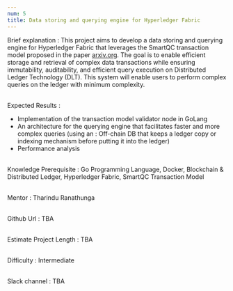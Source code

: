 ```yaml
---
num: 5
title: Data storing and querying engine for Hyperledger Fabric  
---
```


Brief explanation 
: This project aims to develop a data storing and querying engine for Hyperledger Fabric that leverages the SmartQC transaction model proposed in the paper [arxiv.org](https://arxiv.org/abs/2402.17868). The goal is to enable efficient storage and retrieval of complex data transactions while ensuring immutability, auditability, and efficient query execution on Distributed Ledger Technology (DLT). This system will enable users to perform complex queries on the ledger with minimum complexity.
<br><br>

Expected Results
: 
 * Implementation of the transaction model validator node in GoLang
 * An architecture for the querying engine that facilitates faster and more complex queries (using an : Off-chain DB that keeps a ledger copy or indexing mechanism before putting it into the ledger)
 * Performance analysis
<br><br>

Knowledge Prerequisite
: Go Programming Language, Docker, Blockchain & Distributed Ledger, Hyperledger Fabric, SmartQC Transaction Model
<br><br>

Mentor
: Tharindu Ranathunga
<br><br>

Github Url
: TBA
<br><br>

Estimate Project Length
: TBA
<br><br>

Difficulty
:  Intermediate
<br><br>

Slack channel
: TBA
<br><br>
